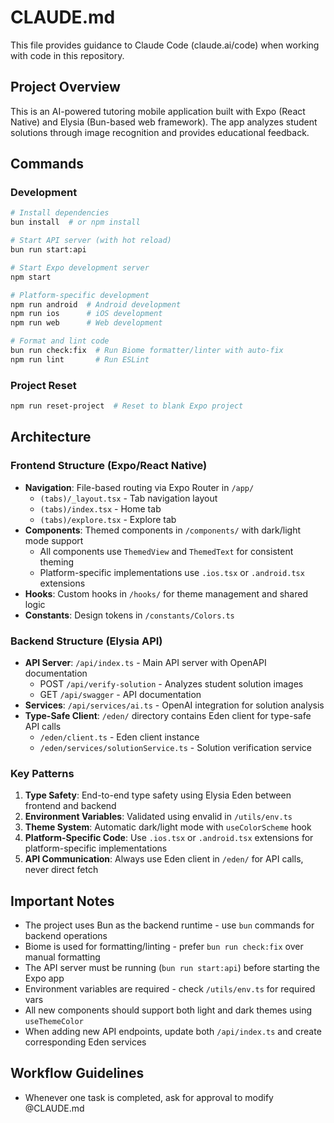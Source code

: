 # CLAUDE.md

This file provides guidance to Claude Code (claude.ai/code) when working with code in this repository.

## Project Overview

This is an AI-powered tutoring mobile application built with Expo (React Native) and Elysia (Bun-based web framework). The app analyzes student solutions through image recognition and provides educational feedback.

## Commands

### Development

```bash
# Install dependencies
bun install  # or npm install

# Start API server (with hot reload)
bun run start:api

# Start Expo development server
npm start

# Platform-specific development
npm run android  # Android development
npm run ios      # iOS development
npm run web      # Web development

# Format and lint code
bun run check:fix  # Run Biome formatter/linter with auto-fix
npm run lint       # Run ESLint
```

### Project Reset

```bash
npm run reset-project  # Reset to blank Expo project
```

## Architecture

### Frontend Structure (Expo/React Native)

- **Navigation**: File-based routing via Expo Router in `/app/`
  - `(tabs)/_layout.tsx` - Tab navigation layout
  - `(tabs)/index.tsx` - Home tab
  - `(tabs)/explore.tsx` - Explore tab
- **Components**: Themed components in `/components/` with dark/light mode support
  - All components use `ThemedView` and `ThemedText` for consistent theming
  - Platform-specific implementations use `.ios.tsx` or `.android.tsx` extensions
- **Hooks**: Custom hooks in `/hooks/` for theme management and shared logic
- **Constants**: Design tokens in `/constants/Colors.ts`

### Backend Structure (Elysia API)

- **API Server**: `/api/index.ts` - Main API server with OpenAPI documentation
  - POST `/api/verify-solution` - Analyzes student solution images
  - GET `/api/swagger` - API documentation
- **Services**: `/api/services/ai.ts` - OpenAI integration for solution analysis
- **Type-Safe Client**: `/eden/` directory contains Eden client for type-safe API calls
  - `/eden/client.ts` - Eden client instance
  - `/eden/services/solutionService.ts` - Solution verification service

### Key Patterns

1. **Type Safety**: End-to-end type safety using Elysia Eden between frontend and backend
2. **Environment Variables**: Validated using envalid in `/utils/env.ts`
3. **Theme System**: Automatic dark/light mode with `useColorScheme` hook
4. **Platform-Specific Code**: Use `.ios.tsx` or `.android.tsx` extensions for platform-specific implementations
5. **API Communication**: Always use Eden client in `/eden/` for API calls, never direct fetch

## Important Notes

- The project uses Bun as the backend runtime - use `bun` commands for backend operations
- Biome is used for formatting/linting - prefer `bun run check:fix` over manual formatting
- The API server must be running (`bun run start:api`) before starting the Expo app
- Environment variables are required - check `/utils/env.ts` for required vars
- All new components should support both light and dark themes using `useThemeColor`
- When adding new API endpoints, update both `/api/index.ts` and create corresponding Eden services

## Workflow Guidelines

- Whenever one task is completed, ask for approval to modify @CLAUDE.md

